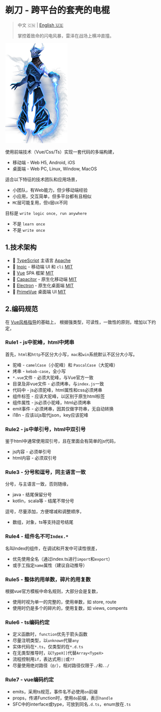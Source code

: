 ﻿# 剃刀 - 跨平台的套壳的电棍

> 中文 🇨🇳 | [English 🇺🇸](readme.md)
>
> 掌控着致命的闪电风暴，雷泽在战场上横冲直撞。

![razor](./razor.png)

使用前端技术（Vue/Css/Ts）实现一套代码的多端构建，

* 移动端 - Web H5, Android, iOS
* 桌面端 - Web PC, Linux, Window, MacOS

适合以下特征的技术团队和应用场景，

* 小团队，有Web能力，但少移动端经验
* 小应用，交互简单，但多平台都有且相似
* `MC`层可能复用，但`V`层`UX`不同

目标是 `write logic once, run anywhere`

* 不是 `learn once`
* 不是 `write once`

## 1.技术架构

* 💎 [TypeScript](https://www.typescriptlang.org) 主语言 [Apache]
* 🚀 [Inoic](https://ionicframework.com) - 移动端 UI 和 `cli` [MIT]
* 🚀 [Vue](https://vuejs.org) SPA 框架 [MIT]
* 🧩 [Capacitor](https://capacitorjs.com) - 原生化移动端 [MIT]
* 🧩 [Electron](https://capacitor-community.github.io/electron) - 原生化桌面端 [MIT]
* 💄 [PrimeVue](https://primevue.org) 桌面端 UI [MIT]

[MIT]: https://opensource.org/licenses/MIT
[Apache]: https://www.apache.org/licenses/LICENSE-2.0.html

## 2.编码规范

在 [Vue风格指导](https://vuejs.org/style-guide/)的基础上，
根据强类型，可读性，一致性的原则，增加以下约定，

### Rule1 - js中驼峰，html中烤串

首先，`html`和`http`不区分大小写，`mac`和`win`系统默认不区分大小写。

* 驼峰 - `camelCase`（小驼峰）和 `PascalCase`（大驼峰）
* 烤串 - `kebab-case`，全小写
* `*.vue`文件 - 必须大驼峰，与Vue官方一致
* 目录及非vue文件 - 必须烤串，与`index.js`一致
* 代码中 - js必须驼峰，html属性和css必须烤串
* 组件标签 - 应该大驼峰，以区别于原生html标签
* 组件属性 - js必须小驼峰，html必须烤串
* emit事件 - 必须烤串，因其仅做字符串，无自动转换
* i18n - 应该以js取代json，key应该驼峰

### Rule2 - js中单引号，html中双引号

鉴于html中通常使用双引号，且在里面会有简单的js代码，

* js内容 - 必须单引号
* html内容 - 必须双引号

### Rule3 - 分号和逗号，同主语言一致

分号，与主语言一致，否则随缘，

* java - 结尾保留分号
* kotlin，scala等 - 结尾不带分号

逗号，尽量添加，方便增减和调整顺序，

* 数组，对象，ts等支持逗号结尾

### Rule4 - 组件名不可`Index.*`

名叫Index的组件，在调试和开发中可读性很差，

* 优先使用全名（通过index.ts进行`import`和`export`）
* 或手工指定`name`属性（建议自动推导）

### Rule5 - 整体的用单数，碎片的用复数

根据vue官方模板中命名规则，大部分会是复数，

* 使用时视为单一的完整的，使用单数，如 store, route
* 使用时仍是多个的碎片的，使用复数，如 views, compents

### Rule6 - ts编码约定

* 定义函数时，`function`优先于箭头函数
* 尽量注明类型，以`unknown`代替`any`
* 实体代码在`*.ts`，仅类型的在`*.d.ts`
* 在无类型推导时，以`TypeX[]`代替`Array<TypeX>`
* 流程控制用`if`，表达式用`||`或`??`
* 尽量使用绝对路径（`@/`），相对路径仅限于`./`和`../`

### Rule7 - vue编码约定

* emits，采用ts规范，事件名不必使用`on`前缀
* props，传递Function时，使用`do`前缀，表示`handle`
* SFC中的interface或type，可放到同名`.d.ts`，enum放在`.ts`
